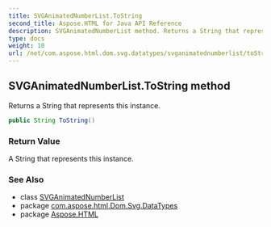```yaml
---
title: SVGAnimatedNumberList.ToString
second_title: Aspose.HTML for Java API Reference
description: SVGAnimatedNumberList method. Returns a String that represents this instance
type: docs
weight: 10
url: /net/com.aspose.html.dom.svg.datatypes/svganimatednumberlist/toString/
---
```

## SVGAnimatedNumberList.ToString method

Returns a String that represents this instance.

```java
public String ToString()
```

### Return Value

A String that represents this instance.

### See Also

* class [SVGAnimatedNumberList](../)
* package [com.aspose.html.Dom.Svg.DataTypes](../../svganimatednumberlist/)
* package [Aspose.HTML](../../../)
